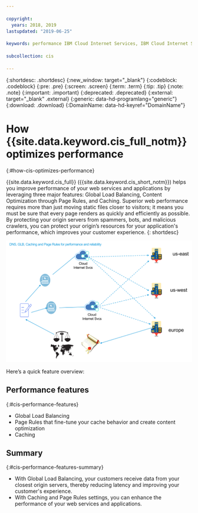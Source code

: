 ```yaml
---

copyright:
  years: 2018, 2019
lastupdated: "2019-06-25"

keywords: performance IBM Cloud Internet Services, IBM Cloud Internet Services, major features

subcollection: cis

---
```


{:shortdesc: .shortdesc}
{:new_window: target="_blank"}
{:codeblock: .codeblock}
{:pre: .pre}
{:screen: .screen}
{:term: .term}
{:tip: .tip}
{:note: .note}
{:important: .important}
{:deprecated: .deprecated}
{:external: target="_blank" .external}
{:generic: data-hd-programlang="generic"}
{:download: .download}
{:DomainName: data-hd-keyref="DomainName"}

# How {{site.data.keyword.cis_full_notm}} optimizes performance
{:#how-cis-optimizes-performance}

{{site.data.keyword.cis_full}} ({{site.data.keyword.cis_short_notm}}) helps you improve performance of your web services and applications by leveraging three major features: Global Load Balancing, Content Optimization through Page Rules, and Caching. Superior web performance requires more than just moving static files closer to visitors; it means you must be sure that every page renders as quickly and efficiently as possible. By protecting your origin servers from spammers, bots, and malicious crawlers, you can protect your origin’s resources for your application's performance, which improves your customer experience.
{: shortdesc}

![performance-graphic.png](images/performance-graphic.png)

Here’s a quick feature overview:

## Performance features
{:#cis-performance-features}

 * Global Load Balancing
 * Page Rules that fine-tune your cache behavior and create content optimization
 * Caching

## Summary
{:#cis-performance-features-summary}

 * With Global Load Balancing, your customers receive data from your closest origin servers, thereby reducing latency and improving your customer's experience.
 * With Caching and Page Rules settings, you can enhance the performance of your web services and applications.
